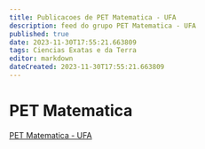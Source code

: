 ```yaml
---
title: Publicacoes de PET Matematica - UFA
description: feed do grupo PET Matematica - UFA
published: true
date: 2023-11-30T17:55:21.663809
tags: Ciencias Exatas e da Terra
editor: markdown
dateCreated: 2023-11-30T17:55:21.663809
---
```


# PET Matematica
[PET Matematica - UFA](/grupo/197PETMatematicaUFA.md)
